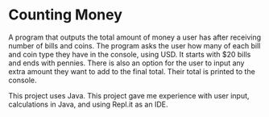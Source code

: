 # Counting Money

A program that outputs the total amount of money a user has after receiving number of bills and coins. The program asks the user how many of each bill and coin type they have in the console, using USD. It starts with $20 bills and ends with pennies. There is also an option for the user to input any extra amount they want to add to the final total. Their total is printed to the console.

This project uses Java. This project gave me experience with user input, calculations in Java, and using Repl.it as an IDE.
